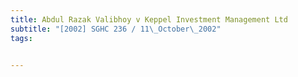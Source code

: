 ```yaml
---
title: Abdul Razak Valibhoy v Keppel Investment Management Ltd 
subtitle: "[2002] SGHC 236 / 11\_October\_2002"
tags:


---
```


